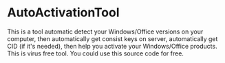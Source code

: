 # AutoActivationTool

This is a tool automatic detect your Windows/Office versions on your computer, then automatically get consist keys on server,
automatically get CID (if it's needed), then help you activate your Windows/Office products.
This is virus free tool. 
You could use this source code for free.

